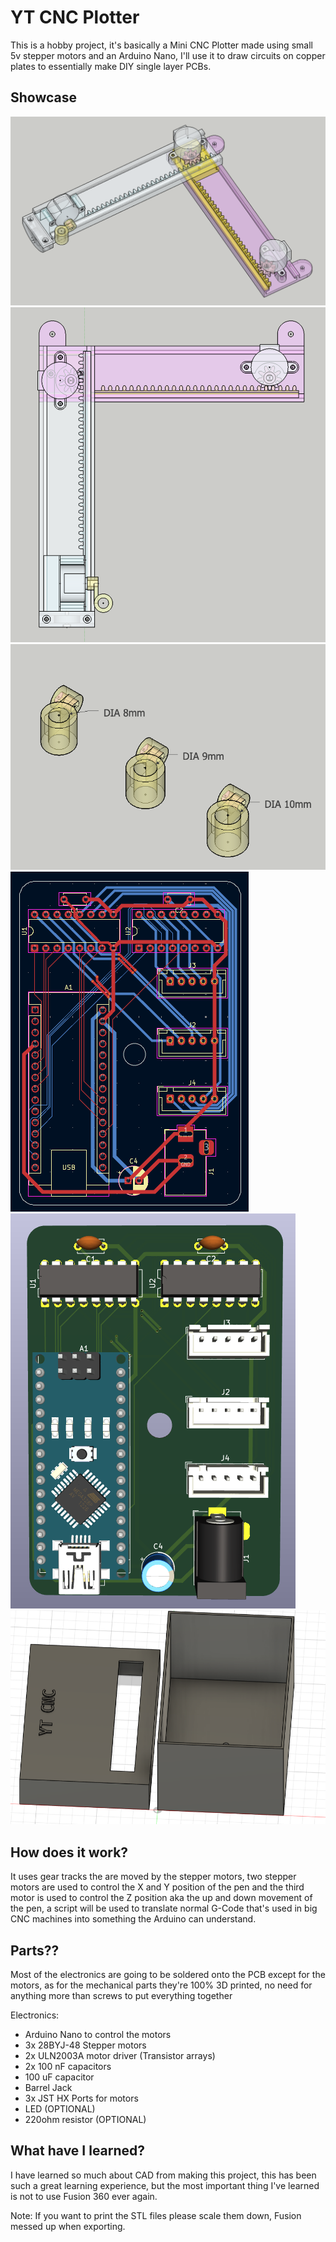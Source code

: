 # YT CNC Plotter
This is a hobby project, it's basically a Mini CNC Plotter made using small 5v stepper motors and an Arduino Nano, I'll use it to draw circuits on copper plates to essentially make DIY single layer PCBs.

## Showcase
![img1](imgs/image.png)
![img2](imgs/image-1.png)
![img3](imgs/image-2.png)
![img4](imgs/PCB-2D2.png)
![img5](imgs/PCB-3D3.png)
![img6](imgs/newcase.png)

## How does it work?
It uses gear tracks the are moved by the stepper motors, two stepper motors are used to control the X and Y position of the pen and the third motor is used to control the Z position aka the up and down movement of the pen, a script will be used to translate normal G-Code that's used in big CNC machines into something the Arduino can understand.

## Parts??
Most of the electronics are going to be soldered onto the PCB except for the motors, as for the mechanical parts they're 100% 3D printed, no need for anything more than screws to put everything together

Electronics:
- Arduino Nano to control the motors
- 3x 28BYJ-48 Stepper motors
- 2x ULN2003A motor driver (Transistor arrays)
- 2x 100 nF capacitors
- 100 uF capacitor
- Barrel Jack
- 3x JST HX Ports for motors
- LED (OPTIONAL)
- 220ohm resistor (OPTIONAL)

## What have I learned?
I have learned so much about CAD from making this project, this has been such a great learning experience, but the most important thing I've learned is not to use Fusion 360 ever again.

Note: If you want to print the STL files please scale them down, Fusion messed up when exporting.